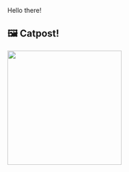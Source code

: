 Hello there!



## 🖼️ Catpost!

<sub>
    <img src="https://cdn2.thecatapi.com/images/7Mzv6-4EL.png" height="256">
</sub>

